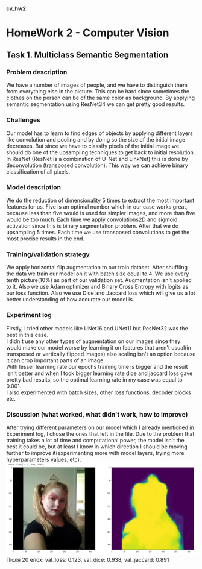 #### cv_hw2

# HomeWork 2 - Computer Vision


## Task 1. Multiclass Semantic Segmentation

### Problem description
We have a number of images of people, and we have to distinguish them from everything else in the picture. This can be hard since sometimes the clothes on the person can be of the same color as background. By applying semantic segmentation using ResNet34 we can get pretty good results. 

### Challenges
Our model has to learn to find edges of objects by applying different layers like convolution and pooling and by doing so the size of the initial image decreases. But since we have to classify pixels of the initial image we should do one of the upsampling techniques to get back to initial resolution. In ResNet  (ResNet is a combination of U-Net and LinkNet) this is done by deconvolution (transposed convolution). This way we can achieve binary classification of all pixels.

### Model description
We do the reduction of dimensionality 5 times to extract the most important features for us. Five is an optimal number which in our case works great, because less than five would is used for simpler images, and more than five would be too much. Each time we apply convolutions2D and sigmoid activation since this is binary segmentation problem. After that we do upsampling 5 times. Each time we use transposed convolutions to get the most precise results in the end.

### Training/validation strategy
We apply horizontal flip augmentation to our train dataset. After shuffling the data we train our model on it with batch size equal to 4. We use every tenth picture(10%) as part of our validation set. Augmentation isn't applied to it. Also we use Adam optimizer and Binary Cross Entropy with logits as our loss function. Also we use Dice and Jaccard loss which will give us a lot better understanding of how accurate our model is.

### Experiment log
Firstly, I tried other models like UNet16 and UNet11 but ResNet32 was the best in this case.<br>
I didn't use any other types of augmentation on our images since they would make our model worse by learning it on features that aren't usual(in transposed or vertically flipped images) also scaling isn't an option because it can crop important parts of an image.<br>
With lesser learning rate our epochs training time is bigger and the result isn't better and when I took bigger learning rate dice and jaccard loss gave pretty bad results, so the optimal learning rate in my case was equal to 0.001. <br>
I also experimented with batch sizes, other loss functions, decoder blocks etc.

### Discussion (what worked, what didn't work, how to improve)
After trying different parameters on our model which I already mentioned in Experiment log, I chose the ones that left in the file. Due to the problem that training takes a lot of time and computational power, the model isn't the best it could be, but at least I know in which direction I should be moving further to improve it(experimenting more with model layers, trying more hyperparameters values, etc).
![alt text](https://github.com/st-rom/cv_hw2/blob/master/imgs/poker.jpg)
Після 20 епох: val_loss: 0.123, val_dice: 0.938, val_jaccard: 0.891

